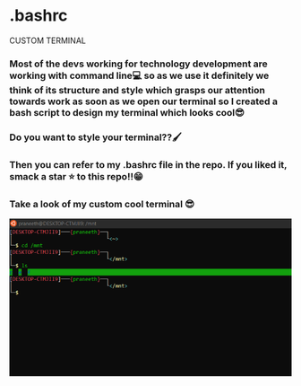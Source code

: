 # .bashrc
CUSTOM TERMINAL

### Most of the devs working for technology development are working with command line💻 so as we use it definitely we think of its structure and style which grasps our attention towards work as soon as we open our terminal so I created a bash script to design my terminal which looks cool😎 

### Do you want to style your terminal??🖌

### Then you can refer to my .bashrc file in the repo. If you liked it, smack a star ⭐ to this repo!!😁

### Take a look of my custom cool terminal 😎

![alt text](https://github.com/Praneethpsp/.bashrc/blob/main/bashrc.PNG?raw=true)
